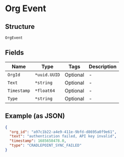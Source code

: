 
# Org Event

## Structure

`OrgEvent`

## Fields

| Name | Type | Tags | Description |
|  --- | --- | --- | --- |
| `OrgId` | `*uuid.UUID` | Optional | - |
| `Text` | `*string` | Optional | - |
| `Timestamp` | `*float64` | Optional | - |
| `Type` | `*string` | Optional | - |

## Example (as JSON)

```json
{
  "org_id": "a97c1b22-a4e9-411e-9bfd-d8695a0f9e61",
  "text": "authentication failed, API key invalid",
  "timestamp": 1685658478.0,
  "type": "CRADLEPOINT_SYNC_FAILED"
}
```

